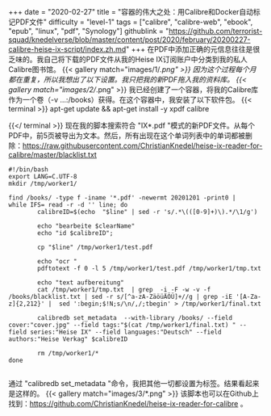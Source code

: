 +++
date = "2020-02-27"
title = "容器的伟大之处：用Calibre和Docker自动标记PDF文件"
difficulty = "level-1"
tags = ["calibre", "calibre-web", "ebook", "epub", "linux", "pdf", "Synology"]
githublink = "https://github.com/terrorist-squad/knedelverse/blob/master/content/post/2020/february/20200227-calibre-heise-ix-script/index.zh.md"
+++
在PDF中添加正确的元信息往往是很乏味的。我自己将下载的PDF文件从我的Heise IX订阅账户中分类到我的私人Calibre图书馆。
{{< gallery match="images/1/*.png" >}}
因为这个过程每个月都在重复，所以我想出了以下设置。我只把我的新PDF拖入我的资料库。
{{< gallery match="images/2/*.png" >}}
我已经创建了一个容器，将我的Calibre库作为一个卷（-v ...:/books）获得。在这个容器中，我安装了以下软件包。
{{< terminal >}}
apt-get update && apt-get install -y xpdf calibre

{{</ terminal >}}
现在我的脚本搜索符合 "IX*.pdf "模式的新PDF文件。从每个PDF中，前5页被导出为文本。然后，所有出现在这个单词列表中的单词都被删除：https://raw.githubusercontent.com/ChristianKnedel/heise-ix-reader-for-calibre/master/blacklist.txt
```
#!/bin/bash
export LANG=C.UTF-8
mkdir /tmp/worker1/

find /books/ -type f -iname '*.pdf' -newermt 20201201 -print0 | 
while IFS= read -r -d '' line; do 
        calibreID=$(echo  "$line" | sed -r 's/.*\(([0-9]+)\).*/\1/g')
        
        echo "bearbeite $clearName"
        echo "id $calibreID";

        cp "$line" /tmp/worker1/test.pdf

        echo "ocr "
        pdftotext -f 0 -l 5 /tmp/worker1/test.pdf /tmp/worker1/tmp.txt

        echo "text aufbereitung"
        cat /tmp/worker1/tmp.txt  | grep  -i -F -w -v -f  /books/blacklist.txt | sed -r s/[^a-zA-ZäöüÄÖÜ]+//g | grep -iE '[A-Za-z]{2,212}' |  sed ':begin;$!N;s/\n/,/;tbegin' > /tmp/worker1/final.txt

        calibredb set_metadata  --with-library /books/ --field cover:"cover.jpg" --field tags:"$(cat /tmp/worker1/final.txt) " --field series:"Heise IX" --field languages:"Deutsch" --field authors:"Heise Verkag" $calibreID
        
        rm /tmp/worker1/*
done


```
通过 "calibredb set_metadata "命令，我把其他一切都设置为标签。结果看起来是这样的。
{{< gallery match="images/3/*.png" >}}
该脚本也可以在Github上找到：https://github.com/ChristianKnedel/heise-ix-reader-for-calibre 。
